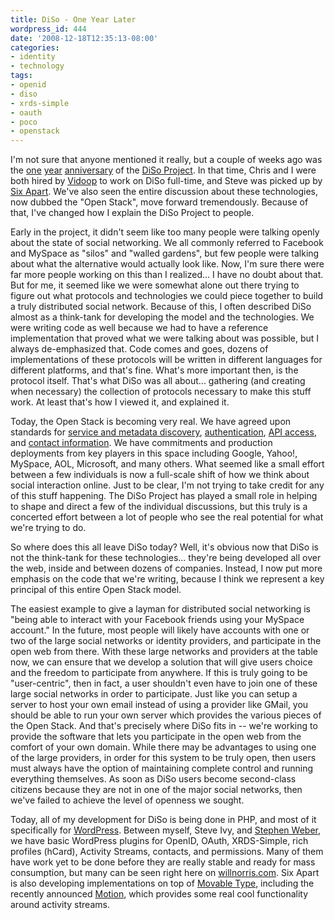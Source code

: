 ```yaml
---
title: DiSo - One Year Later
wordpress_id: 444
date: '2008-12-18T12:35:13-08:00'
categories:
- identity
- technology
tags:
- openid
- diso
- xrds-simple
- oauth
- poco
- openstack
---
```

I'm not sure that anyone mentioned it really, but a couple of weeks ago was the [one][] [year][] [anniversary][] of the
[DiSo Project][].  In that time, Chris and I were both hired by [Vidoop][] to work on DiSo full-time, and Steve was
picked up by [Six Apart][].  We've also seen the entire discussion about these technologies, now dubbed the "Open
Stack", move forward tremendously.  Because of that, I've changed how I explain the DiSo Project to people.

Early in the project, it didn't seem like too many people were talking openly about the state of social networking.  We
all commonly referred to Facebook and MySpace as "silos" and "walled gardens", but few people were talking about what
the alternative would actually look like.  Now, I'm sure there were far more people working on this than I realized... I
have no doubt about that.  But for me, it seemed like we were somewhat alone out there trying to figure out what
protocols and technologies we could piece together to build a truly distributed social network.  Because of this, I
often described DiSo almost as a think-tank for developing the model and the technologies.  We were writing code as well
because we had to have a reference implementation that proved what we were talking about was possible, but I always
de-emphasized that.  Code comes and goes, dozens of implementations of these protocols will be written in different
languages for different platforms, and that's fine.  What's more important then, is the protocol itself.  That's what
DiSo was all about... gathering (and creating when necessary) the collection of protocols necessary to make this stuff
work.  At least that's how I viewed it, and explained it.

Today, the Open Stack is becoming very real.  We have agreed upon standards for [service and metadata discovery][],
[authentication][], [API access][], and [contact information][].  We have commitments and production deployments from
key players in this space including Google, Yahoo!, MySpace, AOL, Microsoft, and many others.  What seemed like a small
effort between a few individuals is now a full-scale shift of how we think about social interaction online.  Just to be
clear, I'm not trying to take credit for any of this stuff happening.  The DiSo Project has played a small role in
helping to shape and direct a few of the individual discussions, but this truly is a concerted effort between a lot of
people who see the real potential for what we're trying to do.

So where does this all leave DiSo today?  Well, it's obvious now that DiSo is not the think-tank for these
technologies... they're being developed all over the web, inside and between dozens of companies.  Instead, I now put
more emphasis on the code that we're writing, because I think we represent a key principal of this entire Open Stack
model.

The easiest example to give a layman for distributed social networking is "being able to interact with your Facebook
friends using your MySpace account."  In the future, most people will likely have accounts with one or two of the large
social networks or identity providers, and participate in the open web from there.  With these large networks and
providers at the table now, we can ensure that we develop a solution that will give users choice and the freedom to
participate from anywhere.  If this is truly going to be "user-centric", then in fact, a user shouldn't even have to
join one of these large social networks in order to participate.  Just like you can setup a server to host your own
email instead of using a provider like GMail, you should be able to run your own server which provides the various
pieces of the Open Stack.  And that's precisely where DiSo fits in -- we're working to provide the software that lets
you participate in the open web from the comfort of your own domain.  While there may be advantages to using one of the
large providers, in order for this system to be truly open, then users must always have the option of maintaining
complete control and running everything themselves.  As soon as DiSo users become second-class citizens because they are
not in one of the major social networks, then we've failed to achieve the level of openness we sought.  

Today, all of my development for DiSo is being done in PHP, and most of it specifically for [WordPress][].  Between
myself, Steve Ivy, and [Stephen Weber][], we have basic WordPress plugins for OpenID, OAuth, XRDS-Simple, rich profiles
(hCard), Activity Streams, contacts, and permissions.  Many of them have work yet to be done before they are really
stable and ready for mass consumption, but many can be seen right here on [willnorris.com][].  Six Apart is also
developing implementations on top of [Movable Type][], including the recently announced [Motion][], which provides some
real cool functionality around activity streams.

[one]: http://factoryjoe.com/blog/2007/12/06/oauth-10-openid-20-and-up-next-diso/
[year]: http://redmonk.net/archives/2007/12/05/diso
[anniversary]: http://willnorris.com/2007/12/wp-openid-moving-to-diso
[DiSo Project]: http://diso-project.org/
[Vidoop]: http://vidoop.com/
[Six Apart]: http://sixapart.com/
[service and metadata discovery]: http://xrds-simple.net/
[authentication]: http://openid.net/
[API access]: http://oauth.net/
[contact information]: http://portablecontacts.net/
[WordPress]: http://wordpress.org/
[Stephen Weber]: http://singpolyma.net/
[willnorris.com]: http://willnorris.com/
[Movable Type]: http://www.movabletype.org/
[Motion]: http://www.movabletype.com/motion/
